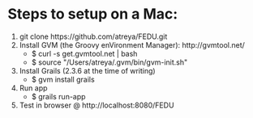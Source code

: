 <h1>Steps to setup on a Mac:</h1>
<ol>
    <li>
        git clone https://github.com/atreya/FEDU.git
    </li>
    <li>
        Install GVM (the Groovy enVironment Manager): http://gvmtool.net/
        <ul>
            <li>
                $ curl -s get.gvmtool.net | bash
            </li>
            <li>
                $ source "/Users/atreya/.gvm/bin/gvm-init.sh"
            </li>
        </ul>
    </li>
    <li>
        Install Grails (2.3.6 at the time of writing)
        <ul>
            <li>
                $ gvm install grails
            </li>
        </ul>
    </li>
    <li>
        Run app
        <ul>
            <li>
                $ grails run-app
            </li>
        </ul>
    </li>
    <li>
        Test in browser @ http://localhost:8080/FEDU
    </li>
</ol>
